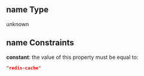 ## name Type

unknown

## name Constraints

**constant**: the value of this property must be equal to:

```json
"redis-cache"
```
